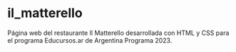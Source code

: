 # il_matterello

Página web del restaurante Il Matterello desarrollada con HTML y CSS para el programa Educursos.ar de Argentina Programa 2023.

